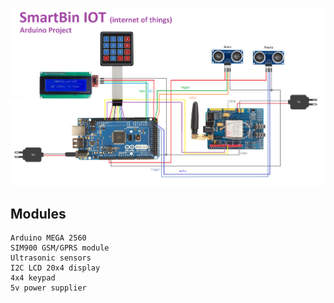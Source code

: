 ![github-small](https://github.com/vantonyy/SmartBin/blob/master/Docs/Unites.png?raw=true)

## Modules
    Arduino MEGA 2560
    SIM900 GSM/GPRS module
    Ultrasonic sensors
    I2C LCD 20x4 display
    4x4 keypad
    5v power supplier

